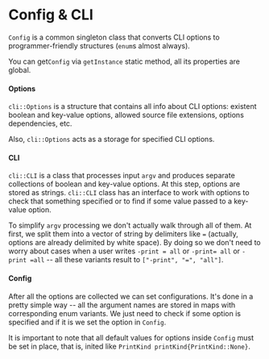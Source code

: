# Config & CLI

`Config` is a common singleton class that converts CLI options to programmer-friendly structures \(`enum`s almost always\).

You can get`Config` via `getInstance` static method, all its properties are global.

#### Options

`cli::Options` is a structure that contains all info about CLI options: existent boolean and key-value options, allowed source file extensions, options dependencies, etc.

Also, `cli::Options` acts as a storage for specified CLI options.

#### CLI

`cli::CLI` is a class that processes input `argv` and produces separate collections of boolean and key-value options. At this step, options are stored as strings. `cli::CLI` class has an interface to work with options to check that something specified or to find if some value passed to a key-value option.

To simplify `argv` processing we don't actually walk through all of them. At first, we split them into a vector of string by delimiters like `=` \(actually, options are already delimited by white space\). By doing so we don't need to worry about cases when a user writes `-print = all` or `-print= all` or `-print =all` -- all these variants result to `["-print", "=", "all"]`.

#### Config

After all the options are collected we can set configurations. It's done in a pretty simple way -- all the argument names are stored in maps with corresponding enum variants. We just need to check if some option is specified and if it is we set the option in `Config`.

It is important to note that all default values for options inside `Config` must be set in place, that is, inited like `PrintKind printKind{PrintKind::None}`.

